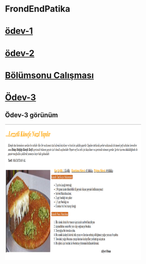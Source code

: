 # FrondEndPatika

# [ödev-1](https://github.com/mehmetdurankaya/FrondEndPatika/blob/master/ODEV-1)
# [ödev-2](https://github.com/mehmetdurankaya/FrondEndPatika/blob/master/ODEV-2) 
# [Bölümsonu Calışması](https://github.com/mehmetdurankaya/FrondEndPatika/tree/master/Bolum-Sonu-Calismasi)
# [Ödev-3](https://github.com/mehmetdurankaya/FrondEndPatika/tree/master/Odev-3)

## Ödev-3 görünüm
<img align="left" alt="PNG" src="https://github.com/mehmetdurankaya/FrondEndPatika/blob/master/Odev-3/site-g%C3%B6r%C3%BCn%C3%BCm.png" width="450" height="450"/>



